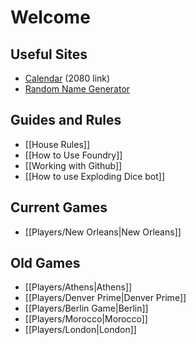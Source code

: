 # Welcome

## Useful Sites
- [Calendar](https://www.timeanddate.com/calendar/?year=2080) (2080 link)
- [Random Name Generator](https://rpgenerator.net/shadowrun)
## Guides and Rules
- [[House Rules]]
- [[How to Use Foundry]]
- [[Working with Github]]
- [[How to use Exploding Dice bot]]
## Current Games
- [[Players/New Orleans|New Orleans]]

## Old Games 
- [[Players/Athens|Athens]]
- [[Players/Denver Prime|Denver Prime]]
- [[Players/Berlin Game|Berlin]]
- [[Players/Morocco|Morocco]]
- [[Players/London|London]]
